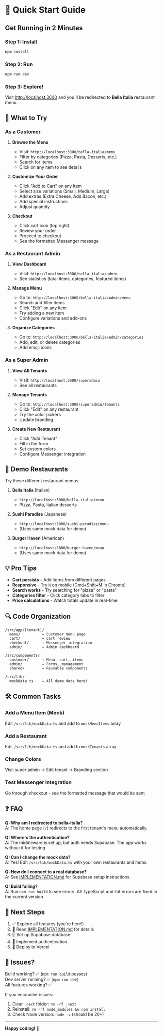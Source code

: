 # 🚀 Quick Start Guide

## Get Running in 2 Minutes

### Step 1: Install
```bash
npm install
```

### Step 2: Run
```bash
npm run dev
```

### Step 3: Explore!

Visit [http://localhost:3000](http://localhost:3000) and you'll be redirected to **Bella Italia** restaurant menu.

## 🍕 What to Try

### As a Customer

1. **Browse the Menu**
   - Visit: `http://localhost:3000/bella-italia/menu`
   - Filter by categories (Pizza, Pasta, Desserts, etc.)
   - Search for items
   - Click on any item to see details

2. **Customize Your Order**
   - Click "Add to Cart" on any item
   - Select size variations (Small, Medium, Large)
   - Add extras (Extra Cheese, Add Bacon, etc.)
   - Add special instructions
   - Adjust quantity

3. **Checkout**
   - Click cart icon (top right)
   - Review your order
   - Proceed to checkout
   - See the formatted Messenger message

### As a Restaurant Admin

1. **View Dashboard**
   - Visit: `http://localhost:3000/bella-italia/admin`
   - See statistics (total items, categories, featured items)

2. **Manage Menu**
   - Go to: `http://localhost:3000/bella-italia/admin/menu`
   - Search and filter items
   - Click "Edit" on any item
   - Try adding a new item
   - Configure variations and add-ons

3. **Organize Categories**
   - Go to: `http://localhost:3000/bella-italia/admin/categories`
   - Add, edit, or delete categories
   - Add emoji icons

### As a Super Admin

1. **View All Tenants**
   - Visit: `http://localhost:3000/superadmin`
   - See all restaurants

2. **Manage Tenants**
   - Go to: `http://localhost:3000/superadmin/tenants`
   - Click "Edit" on any restaurant
   - Try the color pickers
   - Update branding

3. **Create New Restaurant**
   - Click "Add Tenant"
   - Fill in the form
   - Set custom colors
   - Configure Messenger integration

## 🎨 Demo Restaurants

Try these different restaurant menus:

1. **Bella Italia** (Italian)
   - `http://localhost:3000/bella-italia/menu`
   - Pizza, Pasta, Italian desserts

2. **Sushi Paradise** (Japanese)
   - `http://localhost:3000/sushi-paradise/menu`
   - (Uses same mock data for demo)

3. **Burger Haven** (American)
   - `http://localhost:3000/burger-haven/menu`
   - (Uses same mock data for demo)

## 💡 Pro Tips

- **Cart persists** - Add items from different pages
- **Responsive** - Try it on mobile (Cmd+Shift+M in Chrome)
- **Search works** - Try searching for "pizza" or "pasta"
- **Categories filter** - Click category tabs to filter
- **Price calculations** - Watch totals update in real-time

## 🔍 Code Organization

```
/src/app/[tenant]/
  menu/          → Customer menu page
  cart/          → Cart review
  checkout/      → Messenger integration
  admin/         → Admin dashboard

/src/components/
  customer/      → Menu, cart, items
  admin/         → Forms, management
  shared/        → Reusable components

/src/lib/
  mockData.ts    → All demo data here!
```

## 🛠️ Common Tasks

### Add a Menu Item (Mock)
Edit `/src/lib/mockData.ts` and add to `mockMenuItems` array

### Add a Restaurant
Edit `/src/lib/mockData.ts` and add to `mockTenants` array

### Change Colors
Visit super admin → Edit tenant → Branding section

### Test Messenger Integration
Go through checkout - see the formatted message that would be sent

## ❓ FAQ

**Q: Why am I redirected to bella-italia?**  
A: The home page (`/`) redirects to the first tenant's menu automatically.

**Q: Where's the authentication?**  
A: The middleware is set up, but auth needs Supabase. The app works without it for testing.

**Q: Can I change the mock data?**  
A: Yes! Edit `/src/lib/mockData.ts` with your own restaurants and items.

**Q: How do I connect to a real database?**  
A: See [IMPLEMENTATION.md](./IMPLEMENTATION.md) for Supabase setup instructions.

**Q: Build failing?**  
A: Run `npm run build` to see errors. All TypeScript and lint errors are fixed in the current version.

## 🎯 Next Steps

1. ✅ Explore all features (you're here!)
2. 📖 Read [IMPLEMENTATION.md](./IMPLEMENTATION.md) for details
3. 🗄️ Set up Supabase database
4. 🔐 Implement authentication
5. 🚀 Deploy to Vercel

## 🐛 Issues?

Build working? ✅ (`npm run build` passes)  
Dev server running? ✅ (`npm run dev`)  
All features working? ✅

If you encounter issues:
1. Clear `.next` folder: `rm -rf .next`
2. Reinstall: `rm -rf node_modules && npm install`
3. Check Node version: `node -v` (should be 20+)

---

**Happy coding! 🎉**

